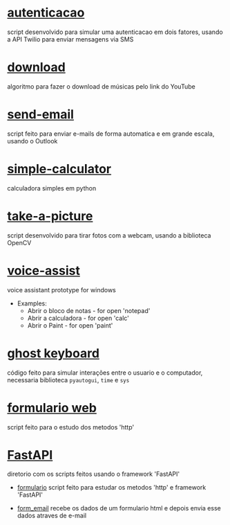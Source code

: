 # [autenticacao](https://github.com/Eduard0803/Python/blob/main/autenticacao.py)
script desenvolvido para simular uma autenticacao em dois fatores, usando a API Twilio para enviar mensagens via SMS  

# [download](https://github.com/Eduard0803/Python/blob/main/download.py)
algoritmo para fazer o download de músicas pelo link do YouTube

# [send-email](https://github.com/Eduard0803/Python/blob/main/send-email.py)
script feito para enviar e-mails de forma automatica e em grande escala, usando o Outlook

# [simple-calculator](https://github.com/Eduard0803/Python/blob/main/simple-calculator.py)
calculadora simples em python  

# [take-a-picture](https://github.com/Eduard0803/Python/blob/main/take-a-picture.py)
script desenvolvido para tirar fotos com a webcam, usando a biblioteca OpenCV

# [voice-assist](https://github.com/Eduard0803/Python/blob/main/voice-assist.py)
voice assistant prototype for windows

- Examples:  
  - Abrir o bloco de notas - for open 'notepad'
  - Abrir a calculadora - for open 'calc'
  - Abrir o Paint - for open 'paint'

# [ghost keyboard](https://github.com/Eduard0803/Python/blob/main/ghost-keyboard.py)
código feito para simular interações entre o usuario e o computador, necessaria biblioteca `pyautogui`, `time` e `sys`

# [formulario web](https://github.com/Eduard0803/Python/blob/main/web-form/)
script feito para o estudo dos metodos 'http'

# [FastAPI](/FastAPI/)
diretorio com os scripts feitos usando o framework 'FastAPI'

- [formulario](/FastAPI/form/)
script feito para estudar os metodos 'http' e framework 'FastAPI'  

- [form_email](/FastAPI/form_with_email/)
recebe os dados de um formulario html e depois envia esse dados atraves de e-mail
